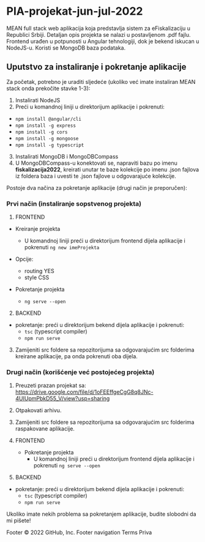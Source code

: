 # PIA-projekat-jun-jul-2022
MEAN full stack web aplikacija koja predstavlja sistem za eFiskalizaciju u Republici Srbiji. Detaljan opis projekta se nalazi u postavljenom .pdf fajlu.
Frontend urađen u potpunosti u Angular tehnologiji, dok je bekend iskucan u NodeJS-u. Koristi se MongoDB baza podataka.

## Uputstvo za instaliranje i pokretanje aplikacije ##

Za početak, potrebno je uraditi sljedeće (ukoliko već imate instaliran MEAN stack onda prekočite stavke 1-3):

1. Instalirati NodeJS
2. Preći u komandnoj liniji u direktorijum aplikacije i pokrenuti: 
  - `npm install @angular/cli`
  - `npm install -g express`
  - `npm install -g cors`
  - `npm install -g mongoose`
  - `npm install -g typescript`
3. Instalirati MongoDB i MongoDBCompass
4. U MongoDBCompass-u konektovati se, napraviti bazu po imenu **fiskalizacija2022**, kreirati unutar te baze kolekcije po imenu .json fajlova iz foldera baza i uvesti te .json fajlove u odgovarajuće kolekcije.

Postoje dva načina za pokretanje aplikacije (drugi način je preporučen):

### Prvi način (instaliranje sopstvenog projekta) ###

1. FRONTEND
  - Kreiranje projekta
	  - U komandnoj liniji preći u direktorijum frontend dijela aplikacije i pokrenuti `ng new imeProjekta`
	
  - Opcije:
    - routing YES
    - style CSS

   - Pokretanje projekta
      - `ng serve --open`

2. BACKEND

 - pokretanje: preći u direktorijum bekend dijela aplikacije i pokrenuti:
	  - `tsc` (typescript compiler)
	  - `npm run serve`
    
3. Zamijeniti src foldere sa repozitorijuma sa odgovarajućim src folderima kreirane aplikacije, pa onda pokrenuti oba dijela.


### Drugi način (korišćenje već postojećeg projekta) ###
  
1. Preuzeti prazan projekat sa: https://drive.google.com/file/d/1oFEEffgeCgG8q8JNc-4UIUpmPbkD55_V/view?usp=sharing

2. Otpakovati arhivu.

3. Zamijeniti src foldere sa repozitorijuma sa odgovarajućim src folderima raspakovane aplikacije.

4. FRONTEND
   - Pokretanje projekta
      - U komandnoj liniji preći u direktorijum frontend dijela aplikacije i pokrenuti `ng serve --open`

5. BACKEND
 - pokretanje: preći u direktorijum bekend dijela aplikacije i pokrenuti:
	  - `tsc` (typescript compiler)
	  - `npm run serve`
    
    
    
Ukoliko imate nekih problema sa pokretanjem aplikacije, budite slobodni da mi pišete!

Footer
© 2022 GitHub, Inc.
Footer navigation
Terms
Priva
